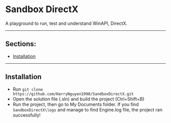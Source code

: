 # Sandbox DirectX
A playground to run, test and understand WinAPI, DirectX.

---

## Sections:
- [Installation](#installation)

---

## Installation
- Run `git clone https://github.com/HarryNguyen1998/SandboxDirectX.git`
- Open the solution file (.sln) and build the project (Ctrl+Shift+B)
- Run the project, then go to My Documents folder. If you find `SandboxDirectX\logs`
and manage to find Engine.log file, the project ran successfully!
